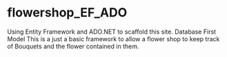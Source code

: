 # flowershop_EF_ADO
Using Entity Framework and ADO.NET to scaffold this site.  Database First Model
This is a just a basic framework to allow a flower shop to keep track of Bouquets and the flower contained in them.
